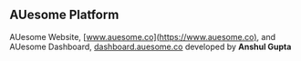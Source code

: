 ## AUesome Platform

AUesome Website, [www.auesome.co](https://www.auesome.co), and AUesome Dashboard, [dashboard.auesome.co](https://dashboard.auesome.co) developed by <strong>Anshul Gupta</strong>

